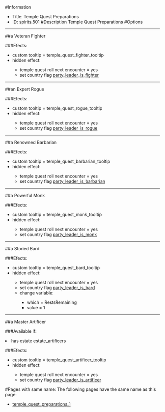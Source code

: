 #Information
 - Title: Temple Quest Preparations
 - ID: spirits.501
#Description
Temple Quest Preparations
#Options

___
##a Veteran Fighter

###Efects:<ul><li>custom tooltip = temple_quest_fighter_tooltip</li><li>hidden effect:</li><ul><li>temple quest roll next encounter = yes</li><li>set country flag [party_leader_is_fighter](../flags/party_leader_is_fighter.md)</li></ul></ul>

___
##an Expert Rogue

###Efects:<ul><li>custom tooltip = temple_quest_rogue_tooltip</li><li>hidden effect:</li><ul><li>temple quest roll next encounter = yes</li><li>set country flag [party_leader_is_rogue](../flags/party_leader_is_rogue.md)</li></ul></ul>

___
##a Renowned Barbarian

###Efects:<ul><li>custom tooltip = temple_quest_barbarian_tooltip</li><li>hidden effect:</li><ul><li>temple quest roll next encounter = yes</li><li>set country flag [party_leader_is_barbarian](../flags/party_leader_is_barbarian.md)</li></ul></ul>

___
##a Powerful Monk

###Efects:<ul><li>custom tooltip = temple_quest_monk_tooltip</li><li>hidden effect:</li><ul><li>temple quest roll next encounter = yes</li><li>set country flag [party_leader_is_monk](../flags/party_leader_is_monk.md)</li></ul></ul>

___
##a Storied Bard

###Efects:<ul><li>custom tooltip = temple_quest_bard_tooltip</li><li>hidden effect:</li><ul><li>temple quest roll next encounter = yes</li><li>set country flag [party_leader_is_bard](../flags/party_leader_is_bard.md)</li><li>change variable:</li><ul><li>which = RestsRemaining</li><li>value = 1</li></ul></ul></ul>

___
##a Master Artificer

###Available if:
<li>has estate estate_artificers</li>

###Efects:<ul><li>custom tooltip = temple_quest_artificer_tooltip</li><li>hidden effect:</li><ul><li>temple quest roll next encounter = yes</li><li>set country flag [party_leader_is_artificer](../flags/party_leader_is_artificer.md)</li></ul></ul>


#Pages with same name:
The following pages have the same name as this page:
 - [temple_quest_preparations_1](temple_quest_preparations_1.md)
